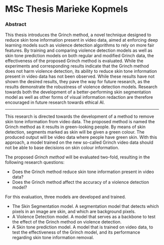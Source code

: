 # MSc Thesis Marieke Kopmels

### Abstract
This thesis introduces the Grinch method, a novel technique designed to reduce skin tone information present in video data, aimed at enforcing deep learning models such as violence detection algorithms to rely on more fair features. By training and comparing violence detection models as well as skin tone prediction models on both regular and modified Grinch data, the effectiveness of the proposed Grinch method is evaluated. While the experiments and corresponding results indicate that the Grinch method does not harm violence detection, its ability to reduce skin tone information present in video data has not been observed. While these results have not shown the desired results, they pave the way for future research, as the results demonstrate the robustness of violence detection models. Research towards both the development of a better-performing skin segmentation model as well as other forms of visual information redaction are therefore encouraged in future research towards ethical AI.

---

This research is directed towards the development of a method to remove skin tone information from video data. The proposed method is named the Grinch method as it results in green-looking people. By means of skin detection, segments marked as skin will be given a green colour. The produced output will be video data where people have green skin. With this approach, a model trained on the new so-called Grinch video data should not be able to base decisions on skin colour information.

The proposed *Grinch method* will be evaluated two-fold, resulting in the following research questions:
- Does the Grinch method reduce skin tone information present in video data?
- Does the Grinch method affect the accuracy of a violence detection model?

For this evaluation, three models are developed and trained. 
- The Skin Segmentation model. A segmentation model that detects which pixels in an image are skin, and which are background pixels.
- A Violence Detection model. A model that serves as a backbone to test the effect of the Grinch method on violence detection.
- A Skin tone prediction model. A model that is trained on video data, to test the effectiveness of the Grinch model, and its performance regarding skin tone information removal.

